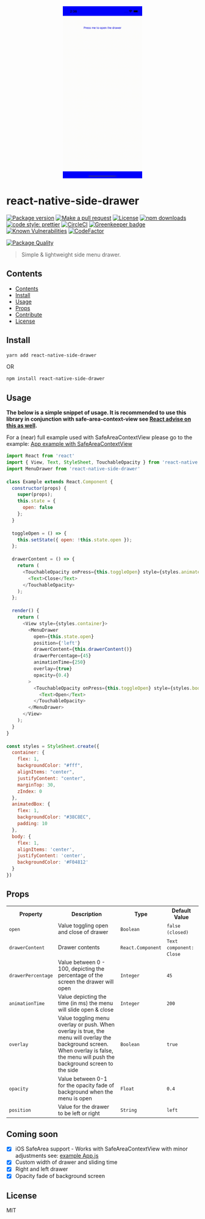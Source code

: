 <div align="center">
	<img src="./assets/OverlayLeft.gif" alt="Item" height="450px">
</div>

# react-native-side-drawer

[![Package version](https://img.shields.io/npm/v/react-native-side-drawer.svg?style=flat-square)](https://npmjs.org/package/react-native-side-drawer)
[![Make a pull request](https://img.shields.io/badge/PRs-welcome-brightgreen.svg?style=flat-square)](http://makeapullrequest.com)
[![License](https://img.shields.io/npm/l/react-native-side-drawer.svg?style=flat-square)](https://github.com/pedreviljoen/react-native-menu/blob/master/LICENSE) 
[![npm downloads](https://img.shields.io/npm/dm/react-native-side-drawer.svg?style=flat-square)](https://npmjs.org/package/react-native-side-drawer)
[![code style: prettier](https://img.shields.io/badge/code_style-prettier-ff69b4.svg?style=flat-square)](https://github.com/prettier/prettier)
[![CircleCI](https://circleci.com/gh/pedreviljoen/react-native-menu/tree/master.svg?style=svg)](https://circleci.com/gh/pedreviljoen/react-native-menu/tree/master)
[![Greenkeeper badge](https://badges.greenkeeper.io/pedreviljoen/react-native-menu.svg)](https://greenkeeper.io/)
[![Known Vulnerabilities](https://snyk.io//test/github/pedreviljoen/react-native-menu/badge.svg?targetFile=package.json)](https://snyk.io//test/github/pedreviljoen/react-native-menu?targetFile=package.json)
[![CodeFactor](https://www.codefactor.io/repository/github/pedreviljoen/react-native-menu/badge)](https://www.codefactor.io/repository/github/pedreviljoen/react-native-menu)

[![Package Quality](https://npm.packagequality.com/badge/react-native-side-drawer.png)](https://packagequality.com/#?package=react-native-side-drawer)

> Simple & lightweight side menu drawer.

## Contents

  - [Contents](#contents)
  - [Install](#install)
  - [Usage](#usage)
  - [Props](#props)
  - [Contribute](CONTRIBUTING.md)
  - [License](#license)

## Install

```sh
yarn add react-native-side-drawer
```

OR

```sh
npm install react-native-side-drawer
```

## Usage

**The below is a simple snippet of usage.  It is recommended to use this library in conjunction with safe-area-context-view see [React advise on this as well](https://reactnavigation.org/docs/handling-safe-area/).**

For a (near) full example used with SafeAreaContextView please go to the example:
[App example with SafeAreaContextView](/example/App.js)

```javascript
import React from 'react'
import { View, Text, StyleSheet, TouchableOpacity } from 'react-native'
import MenuDrawer from 'react-native-side-drawer'

class Example extends React.Component {
  constructor(props) {
    super(props);
    this.state = {
      open: false
    };
  }

  toggleOpen = () => {
    this.setState({ open: !this.state.open });
  };

  drawerContent = () => {
    return (
      <TouchableOpacity onPress={this.toggleOpen} style={styles.animatedBox}>
        <Text>Close</Text>
      </TouchableOpacity>
    );
  };

  render() {
    return (
      <View style={styles.container}>
        <MenuDrawer
          open={this.state.open}
          position={'left'}
          drawerContent={this.drawerContent()}
          drawerPercentage={45}
          animationTime={250}
          overlay={true}
          opacity={0.4}
        >
          <TouchableOpacity onPress={this.toggleOpen} style={styles.body}>
            <Text>Open</Text>
          </TouchableOpacity>
        </MenuDrawer>
      </View>
    );
  }
}

const styles = StyleSheet.create({
  container: {
    flex: 1,
    backgroundColor: "#fff",
    alignItems: "center",
    justifyContent: "center",
    marginTop: 30,
    zIndex: 0
  },
  animatedBox: {
    flex: 1,
    backgroundColor: "#38C8EC",
    padding: 10
  },
  body: {
    flex: 1,
    alignItems: 'center',
    justifyContent: 'center',
    backgroundColor: '#F04812'
  }
})
```

## Props

<table width="80%">
    <tr>
        <th>Property</th>
        <th>Description</th> 
        <th>Type</th>
        <th>Default Value</th>
    </tr>
    <tr>
        <td><code>open</code></td>
        <td>Value toggling open and close of drawer</td> 
        <td><code>Boolean</code></td>
        <td><code>false (closed)</code></td>
    </tr>
    <tr>
        <td><code>drawerContent</code></td>
        <td>Drawer contents</td> 
        <td><code>React.Component</code></td>
        <td><code>Text component: Close</code></td>
    </tr>
    <tr>
        <td><code>drawerPercentage</code></td>
        <td>Value between 0 - 100, depicting the percentage of the screen the drawer will open</td>
        <td><code>Integer</code></td> 
        <td><code>45</code></td>
    </tr>
    <tr>
        <td><code>animationTime</code></td>
        <td>Value depicting the time (in ms) the menu will slide open & close</td>
        <td><code>Integer</code></td> 
        <td><code>200</code></td>
    </tr>
    <tr>
        <td><code>overlay</code></td>
        <td>Value toggling menu overlay or push. When overlay is true, the menu will overlay the background screen. When overlay is false, the menu will push the background screen to the side</td> 
        <td><code>Boolean</code></td>
        <td><code>true</code></td>
    </tr>
    <tr>
        <td><code>opacity</code></td>
        <td>Value between 0-1 for the opacity fade of background when the menu is open</td> 
        <td><code>Float</code></td>
        <td><code>0.4</code></td>
    </tr>
    <tr>
        <td><code>position</code></td>
        <td>Value for the drawer to be left or right</td> 
        <td><code>String</code></td>
        <td><code>left</code></td>
    </tr>
</table>

## Coming soon

- [x] iOS SafeArea support - Works with SafeAreaContextView with minor adjustments see: [example App.js](/example/App.js)
- [x] Custom width of drawer and sliding time
- [x] Right and left drawer
- [x] Opacity fade of background screen

## License

MIT